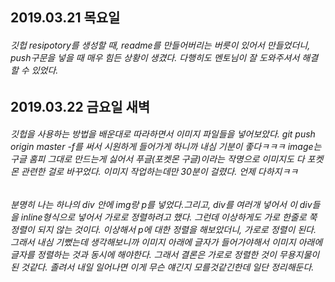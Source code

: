 ## 2019.03.21 목요일
###### 깃헙 resipotory를 생성할 때, readme를 만들어버리는 버릇이 있어서 만들었더니, push구문을 넣을 때 매우 힘든 상황이 생겼다. 다행히도 멘토님이 잘 도와주셔서 해결할 수 있었다.
## 2019.03.22 금요일 새벽
###### 깃헙을 사용하는 방법을 배운대로 따라하면서 이미지 파일들을 넣어보았다. git push origin master -f를 써서 시원하게 들어가게 하니까 내심 기분이 좋다ㅋㅋㅋ image는 구글 홈피 그대로 만드는게 싫어서 푸글(포켓몬 구글)이라는 작명으로 이미지도 다 포켓몬 관련한 걸로 바꾸었다. 이미지 작업하는데만 30분이 걸렸다. 언제 다하지ㅋㅋ
###### 분명히 나는 하나의 div 안에 img랑 p를 넣었다.그리고, div를 여러개 넣어서 이 div들을 inline형식으로 넣어서 가로로 정렬하려고 했다. 그런데 이상하게도 가로 한줄로 쭉 정렬이 되지 않는 것이다. 이상해서 p에 대한 정렬을 해보았더니, 가로로 정렬이 된다. 그래서 내심 기뻤는데 생각해보니까 이미지 아래에 글자가 들어가야해서 이미지 아래에 글자를 정렬하는 것과 동시에 해야한다. 그래서 결론은 가로로 정렬한 것이 무용지물이 된 것같다. 졸려서 내일 일어나면 이게 무슨 얘긴지 모를것같긴한데 일단 정리해둔다.